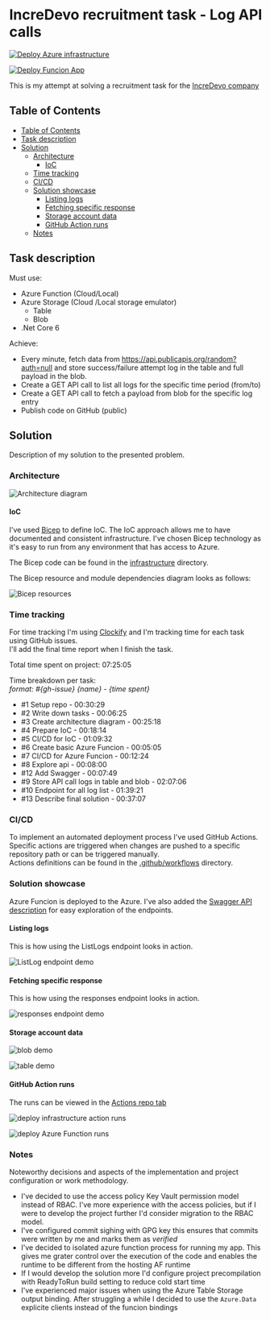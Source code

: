 # IncreDevo recruitment task - Log API calls

[![Deploy Azure infrastructure](https://github.com/christopher-dabrowski/incredevo-recruitment-log-api-calls/actions/workflows/deployInfrastructure.yml/badge.svg)](https://github.com/christopher-dabrowski/incredevo-recruitment-log-api-calls/actions/workflows/deployInfrastructure.yml)

[![Deploy Funcion App](https://github.com/christopher-dabrowski/incredevo-recruitment-log-api-calls/actions/workflows/deployAzureFuncion.yml/badge.svg)](https://github.com/christopher-dabrowski/incredevo-recruitment-log-api-calls/actions/workflows/deployAzureFuncion.yml)

This is my attempt at solving a recruitment task for the [IncreDevo company](https://incredevo.com/)

## Table of Contents

- [Table of Contents](#table-of-contents)
- [Task description](#task-description)
- [Solution](#solution)
  - [Architecture](#architecture)
    - [IoC](#ioc)
  - [Time tracking](#time-tracking)
  - [CI/CD](#cicd)
  - [Solution showcase](#solution-showcase)
    - [Listing logs](#listing-logs)
    - [Fetching specific response](#fetching-specific-response)
    - [Storage account data](#storage-account-data)
    - [GitHub Action runs](#github-action-runs)
  - [Notes](#notes)

## Task description

Must use:

- Azure Function (Cloud/Local)
- Azure Storage (Cloud /Local storage emulator)
  - Table
  - Blob
- .Net Core 6

Achieve:

- Every minute, fetch data from <https://api.publicapis.org/random?auth=null> and store success/failure attempt log in the table and full payload in the blob.
- Create a GET API call to list all logs for the specific time period (from/to)
- Create a GET API call to fetch a payload from blob for the specific log entry
- Publish code on GitHub (public)

## Solution

Description of my solution to the presented problem.

### Architecture

![Architecture diagram](docs/Architecture.drawio.png)

#### IoC

I've used [Bicep](https://learn.microsoft.com/en-us/azure/azure-resource-manager/bicep/overview) to define IoC. The IoC approach allows me to have documented and consistent infrastructure.
I've chosen Bicep technology as it's easy to run from any environment that has access to Azure.

The Bicep code can be found in the [infrastructure](infrastructure) directory.

The Bicep resource and module dependencies diagram looks as follows:

![Bicep resources](./docs/Bicep_resources.png)

### Time tracking

For time tracking I'm using [Clockify](https://clockify.me/) and I'm tracking time for each task using GitHub issues.  
I'll add the final time report when I finish the task.

Total time spent on project: 07:25:05

Time breakdown per task:  
_format: \#{gh-issue} {name} - {time spent}_

- #1 Setup repo - 00:30:29
- #2 Write down tasks - 00:06:25
- #3 Create architecture diagram - 00:25:18
- #4 Prepare IoC - 00:18:14
- #5 CI/CD for IoC - 01:09:32
- #6 Create basic Azure Funcion - 00:05:05
- #7 CI/CD for Azure Funcion - 00:12:24
- #8 Explore api - 00:08:00
- #12 Add Swagger - 00:07:49
- #9 Store API call logs in table and blob - 02:07:06
- #10 Endpoint for all log list - 01:39:21
- #13 Describe final solution - 00:37:07

### CI/CD

To implement an automated deployment process I've used GitHub Actions.  
Specific actions are triggered when changes are pushed to a specific repository path or can be triggered manually.  
Actions definitions can be found in the [.github/workflows](.github/workflows) directory.

### Solution showcase

Azure Funcion is deployed to the Azure. I've also added the [Swagger API description](https://kd-dev-log-api-func.azurewebsites.net/api/swagger/ui) for easy exploration of the endpoints.

#### Listing logs

This is how using the ListLogs endpoint looks in action.

![ListLog endpoint demo](docs/ListLog_endpoint_demo.gif)

#### Fetching specific response

This is how using the responses endpoint looks in action.

![responses endpoint demo](docs/responses_endpoint_demo.gif)

#### Storage account data

![blob demo](docs/blob_demo.png)

![table demo](docs/table_demo.png)

#### GitHub Action runs

The runs can be viewed in the [Actions repo tab](https://github.com/christopher-dabrowski/incredevo-recruitment-log-api-calls/actions)

![deploy infrastructure action runs](docs/deploy_infrastructure_action_runs.png)

![deploy Azure Function runs](docs/deploy_af_runs.png)

### Notes

Noteworthy decisions and aspects of the implementation and project configuration or work methodology.

- I've decided to use the access policy Key Vault permission model instead of RBAC. I've more experience with the access policies, but if I were to develop the project further I'd consider migration to the RBAC model.
- I've configured commit sighing with GPG key this ensures that commits were written by me and marks them as _verified_
- I've decided to isolated azure function process for running my app. This gives me grater control over the execution of the code and enables the runtime to be different from the hosting AF runtime
- If I would develop the solution more I'd configure project precompilation with ReadyToRun build setting to reduce cold start time
- I've experienced major issues when using the Azure Table Storage output binding. After struggling a while I decided to use the `Azure.Data` explicite clients instead of the funcion bindings
